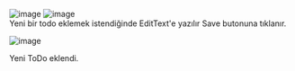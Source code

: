 ![image](https://github.com/user-attachments/assets/6d5da141-de28-472d-9b97-58224c4d08fb)
![image](https://github.com/user-attachments/assets/80fff833-27f7-4d01-a967-d496eace33ae)  
Yeni bir todo eklemek istendiğinde EditText'e yazılır Save butonuna tıklanır.


![image](https://github.com/user-attachments/assets/ab26a473-62d2-4bcf-b03a-3b2561daf8a2)

Yeni ToDo eklendi.
